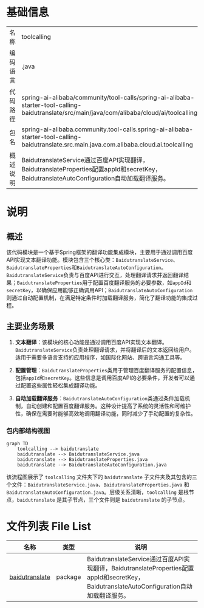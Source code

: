 # 基础信息

|      |      |
|------|------|
| 名称 | toolcalling |
| 编码语言 | .java |
| 代码路径 | spring-ai-alibaba/community/tool-calls/spring-ai-alibaba-starter-tool-calling-baidutranslate/src/main/java/com/alibaba/cloud/ai/toolcalling |
| 包名 | spring-ai-alibaba.community.tool-calls.spring-ai-alibaba-starter-tool-calling-baidutranslate.src.main.java.com.alibaba.cloud.ai.toolcalling |
| 概述说明 | BaidutranslateService通过百度API实现翻译，BaidutranslateProperties配置appId和secretKey，BaidutranslateAutoConfiguration自动加载翻译服务。 |

# 说明

## 概述

该代码模块是一个基于Spring框架的翻译功能集成模块，主要用于通过调用百度API实现文本翻译功能。模块包含三个核心类：`BaidutranslateService`、`BaidutranslateProperties`和`BaidutranslateAutoConfiguration`。`BaidutranslateService`负责与百度API进行交互，处理翻译请求并返回翻译结果；`BaidutranslateProperties`用于配置百度翻译服务的必要参数，如`appId`和`secretKey`，以确保应用能够正确调用API；`BaidutranslateAutoConfiguration`则通过自动配置机制，在满足特定条件时加载翻译服务，简化了翻译功能的集成过程。

## 主要业务场景

1. **文本翻译**：该模块的核心功能是通过调用百度API实现文本翻译。`BaidutranslateService`负责处理翻译请求，并将翻译后的文本返回给用户。适用于需要多语言支持的应用程序，如国际化网站、跨语言沟通工具等。

2. **配置管理**：`BaidutranslateProperties`类用于管理百度翻译服务的配置信息，包括`appId`和`secretKey`。这些信息是调用百度API的必要条件，开发者可以通过配置这些属性轻松集成翻译功能。

3. **自动加载翻译服务**：`BaidutranslateAutoConfiguration`类通过条件加载机制，自动创建和配置百度翻译服务。这种设计提高了系统的灵活性和可维护性，确保在需要时能够高效地调用翻译功能，同时减少了手动配置的复杂性。


### 包内部结构视图

```mermaid
graph TD
    toolcalling --> baidutranslate
    baidutranslate --> BaidutranslateService.java
    baidutranslate --> BaidutranslateProperties.java
    baidutranslate --> BaidutranslateAutoConfiguration.java
```

该流程图展示了 `toolcalling` 文件夹下的 `baidutranslate` 子文件夹及其包含的三个文件：`BaidutranslateService.java`、`BaidutranslateProperties.java` 和 `BaidutranslateAutoConfiguration.java`。层级关系清晰，`toolcalling` 是根节点，`baidutranslate` 是其子节点，三个文件则是 `baidutranslate` 的子节点。

# 文件列表 File List

| 名称   | 类型  | 说明 |
|-------|------|-------------|
| [baidutranslate](baidutranslate/_module.md) | package | BaidutranslateService通过百度API实现翻译，BaidutranslateProperties配置appId和secretKey，BaidutranslateAutoConfiguration自动加载翻译服务。 |


